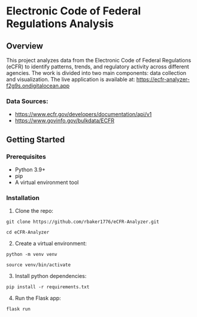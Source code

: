 # Electronic Code of Federal Regulations Analysis

## Overview

This project analyzes data from the Electronic Code of Federal Regulations (eCFR) to identify patterns, trends, and regulatory activity across different agencies.
The work is divided into two main components: data collection and visualization.
The live application is available at: https://ecfr-analyzer-f2g9s.ondigitalocean.app

### Data Sources:

* https://www.ecfr.gov/developers/documentation/api/v1
* https://www.govinfo.gov/bulkdata/ECFR

## Getting Started

### Prerequisites

* Python 3.9+
* pip
* A virtual environment tool

### Installation

1. Clone the repo:

`git clone https://github.com/rbaker1776/eCFR-Analyzer.git`

`cd eCFR-Analyzer`

2. Create a virtual environment:

`python -m venv venv`

`source venv/bin/activate`

3. Install python dependencies:

`pip install -r requirements.txt`

4. Run the Flask app:

`flask run`
